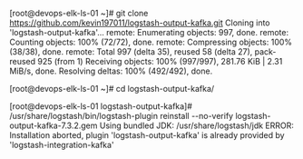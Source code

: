 [root@devops-elk-ls-01 ~]# git clone https://github.com/kevin197011/logstash-output-kafka.git
Cloning into 'logstash-output-kafka'...
remote: Enumerating objects: 997, done.
remote: Counting objects: 100% (72/72), done.
remote: Compressing objects: 100% (38/38), done.
remote: Total 997 (delta 35), reused 58 (delta 27), pack-reused 925 (from 1)
Receiving objects: 100% (997/997), 281.76 KiB | 2.31 MiB/s, done.
Resolving deltas: 100% (492/492), done.


[root@devops-elk-ls-01 ~]# cd logstash-output-kafka/


[root@devops-elk-ls-01 logstash-output-kafka]# /usr/share/logstash/bin/logstash-plugin reinstall --no-verify logstash-output-kafka-7.3.2.gem 
Using bundled JDK: /usr/share/logstash/jdk
ERROR: Installation aborted, plugin 'logstash-output-kafka' is already provided by 'logstash-integration-kafka'